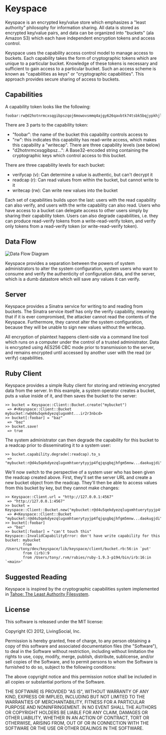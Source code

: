 Keyspace
========

Keyspace is an encrypted key/value store which emphasizes a "least authority"
philosophy for information sharing. All data is stored as encrypted key/value
pairs, and data can be organized into "buckets" (ala Amazon S3) which each
have independent encryption tokens and access control.

Keyspace uses the capability access control model to manage access to buckets.
Each capability takes the form of cryptographic tokens which are unique to a
particular bucket. Knowledge of these tokens is necessary and sufficient to
gain access to a particular bucket. Such an access scheme is known as
"capabilities as keys" or "cryptographic capabilities". This approach provides
secure sharing of access to buckets.

Capabilities
------------

A capability token looks like the following:

    foobar:rw@d2hotnrmcxsqgibpszqoj6mowovsmmq4ajgy626qavbtk74tsbk5bqjypkhjlmbsqy7266umric6vn7iasaa6ccljqzrr7d35dqrh7i

There are 3 parts to the capability token:

* "foobar": the name of the bucket this capability controls access to
* "rw": this indicates this capability has read-write access, which makes
  this capability a "writecap". There are three capability levels (see below)
* "d2hotnrmcxsqgibpsz...": A Base32-encoded string containing the cryptographic
  keys which control access to this bucket.

There are three capability levels for each bucket:

* verifycap (v): Can determine a value is authentic, but can't decrypt it
* readcap (r):   Can read values from within the bucket, but cannot write to it
* writecap (rw): Can write new values into the bucket

Each set of capabilities builds upon the last: users with the read capability
can also verify, and users with the write capability can also read. Users who
have access to a bucket can delegate access to other users simply by sharing
their capability token. Users can also degrade capabilities, i.e. they can
produce read-verify tokens from a write-read-verify token, and verify only
tokens from a read-verify token (or write-read-verify token).

Data Flow
---------

![Data Flow Diagram](http://code.livingsocial.net/tarcieri/keyspace/raw/master/dataflow.png)

Keyspace provides a separation between the powers of system administrators
to alter the system configuration, system users who want to consume and verify
the authenticity of configuration data, and the server, which is a dumb
datastore which will save any values it can verify.

Server
------

Keyspace provides a Sinatra service for writing to and reading from buckets. The
Sinatra service itself has only the verify capability, meaning that if it is
ever compromised, the attacker cannot read the contents of the Keyspace.
Furthermore, they cannot alter the system configuration, because they will be
unable to sign new values without the writecap.

All encryption of plaintext happens client-side via a command line tool which
runs on a computer under the control of a trusted administrator. Data is
encrypted using AES256 CBC mode prior to transmission to the server, and
remains encrypted until accessed by another user with the read (or verify)
capabilities.

Ruby Client
-----------

Keyspace provides a simple Ruby client for storing and retrieving encrypted
data from the server. In this example, a system operator creates a bucket,
puts a value inside of it, and then saves the bucket to the server:

    >> bucket = Keyspace::Client::Bucket.create("mybucket")
     => #<Keyspace::Client::Bucket mybucket:rw@d4u5qekdyezqlugxmht...ir2r3nbcd>
    >> bucket[:foobar] = "baz"
     => "baz"
    >> bucket.save!
     => true

The system administrator can then degrade the capability for this bucket to
a readcap prior to disseminating it to a system user:

    >> bucket.capability.degrade(:readcap).to_s
     => "mybucket:r@d4u5qekdyezqlugxmhtuerytyyjp4fqjqsgbqjhfgm5mnw...daokugjdi"

We'll now switch to the perspective of a system user who has been given the
readcap created above. First, they'll set the server URL and create a new
bucket object from the readcap. They'll then be able to access values from
this bucket by key, but they cannot make changes:

    >> Keyspace::Client.url = "http://127.0.0.1:4567"
     => "http://127.0.0.1:4567"
    >> bucket = Keyspace::Client::Bucket.new("mybucket:r@d4u5qekdyezqlugxmhtuerytyyjp4fqjqsgbqjhfgm5mnw...daokugjdi")
     => #<Keyspace::Client::Bucket "mybucket:r@d4u5qekdyezqlugxmhtuerytyyjp4fqjqsgbqjhfgm5mnw...daokugjdi">
    >> bucket[:foobar]
     => "baz"
    >> bucket[:foobar] = "can't touch this"
    Keyspace::InvalidCapabilityError: don't have write capability for this bucket: mybucket
            from /Users/tony/dev/keyspace/lib/keyspace/client/bucket.rb:56:in `put'
            from (irb):9
            from /Users/tony/.rvm/rubies/ruby-1.9.3-p194/bin/irb:16:in `<main>'


Suggested Reading
-----------------

Keyspace is inspired by the cryptographic capabilities system implemented in
[Tahoe: The Least Authority Filesystem](https://tahoe-lafs.org/~zooko/lafs.pdf).

License
-------

This software is released under the MIT license:

Copyright (C) 2012, LivingSocial, Inc.

Permission is hereby granted, free of charge, to any person obtaining a copy
of this software and associated documentation files (the "Software"), to deal
in the Software without restriction, including without limitation the rights to
use, copy, modify, merge, publish, distribute, sublicense, and/or sell copies of
the Software, and to permit persons to whom the Software is furnished to do so,
subject to the following conditions:

The above copyright notice and this permission notice shall be included in all
copies or substantial portions of the Software.

THE SOFTWARE IS PROVIDED "AS IS", WITHOUT WARRANTY OF ANY KIND, EXPRESS OR
IMPLIED, INCLUDING BUT NOT LIMITED TO THE WARRANTIES OF MERCHANTABILITY,
FITNESS FOR A PARTICULAR PURPOSE AND NONINFRINGEMENT. IN NO EVENT SHALL THE
AUTHORS OR COPYRIGHT HOLDERS BE LIABLE FOR ANY CLAIM, DAMAGES OR OTHER
LIABILITY, WHETHER IN AN ACTION OF CONTRACT, TORT OR OTHERWISE, ARISING FROM,
OUT OF OR IN CONNECTION WITH THE SOFTWARE OR THE USE OR OTHER DEALINGS IN THE
SOFTWARE.

